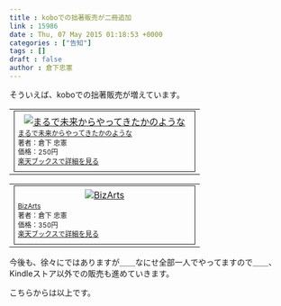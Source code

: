 ```yaml
---
title : koboでの拙著販売が二冊追加
link : 15986
date : Thu, 07 May 2015 01:18:53 +0000
categories : ["告知"]
tags : []
draft : false
author : 倉下忠憲
---
```


そういえば、koboでの拙著販売が増えています。

<table border="0" cellpadding="0" cellspacing="0"><tr><td valign="top"><div style="border:1px solid;margin:0px;padding:6px 0px;width:320px;text-align:center;float:left"><a href="http://hb.afl.rakuten.co.jp/hgc/138f687d.01ed84f3.138f687e.76549b8a/?pc=http%3a%2f%2fbooks.rakuten.co.jp%2frk%2fd880c3ee869837dc8fd172f60bd9c9a8%2f%3fscid%3daf_link_tbl&amp;m=http%3a%2f%2fm.rakuten.co.jp%2frakutenkobo-ebooks%2fi%2f14390948%2f" target="_blank"><img src="http://hbb.afl.rakuten.co.jp/hgb/?pc=http%3a%2f%2fthumbnail.image.rakuten.co.jp%2f%400_gold%2frakutenkobo-ebooks%2fimghb%2faa%2fb1%2fd880c3ee869837dc8fd172f60bd9c9a8.png%3f_ex%3d300x300&amp;m=http%3a%2f%2fthumbnail.image.rakuten.co.jp%2f%400_gold%2frakutenkobo-ebooks%2fimghb%2faa%2fb1%2fd880c3ee869837dc8fd172f60bd9c9a8.png%3f_ex%3d80x80" alt="まるで未来からやってきたかのような" border="0" style="margin:0px;padding:0px"></a><p style="font-size:12px;line-height:1.4em;text-align:left;margin:0px;padding:2px 6px"><a href="http://hb.afl.rakuten.co.jp/hgc/138f687d.01ed84f3.138f687e.76549b8a/?pc=http%3a%2f%2fbooks.rakuten.co.jp%2frk%2fd880c3ee869837dc8fd172f60bd9c9a8%2f%3fscid%3daf_link_tbl&amp;m=http%3a%2f%2fm.rakuten.co.jp%2frakutenkobo-ebooks%2fi%2f14390948%2f" target="_blank">まるで未来からやってきたかのような</a><br><span style="">著者：倉下 忠憲</span><br><span style="">価格：250円</span><br><a href="http://hb.afl.rakuten.co.jp/hgc/138f687d.01ed84f3.138f687e.76549b8a/?pc=http%3a%2f%2fbooks.rakuten.co.jp%2frk%2fd880c3ee869837dc8fd172f60bd9c9a8%2f%3fscid%3daf_link_tbl&amp;m=http%3a%2f%2fm.rakuten.co.jp%2frakutenkobo-ebooks%2fi%2f14390948%2f" target="_blank">楽天ブックスで詳細を見る</a><br></p></div></td></tr></table>

<table border="0" cellpadding="0" cellspacing="0"><tr><td valign="top"><div style="border:1px solid;margin:0px;padding:6px 0px;width:320px;text-align:center;float:left"><a href="http://hb.afl.rakuten.co.jp/hgc/138f687d.01ed84f3.138f687e.76549b8a/?pc=http%3a%2f%2fbooks.rakuten.co.jp%2frk%2fafdf61c01c6235949d9753239f7ba617%2f%3fscid%3daf_link_tbl&amp;m=http%3a%2f%2fm.rakuten.co.jp%2frakutenkobo-ebooks%2fi%2f14380398%2f" target="_blank"><img src="http://hbb.afl.rakuten.co.jp/hgb/?pc=http%3a%2f%2fthumbnail.image.rakuten.co.jp%2f%400_gold%2frakutenkobo-ebooks%2fimghb%2f6e%2fab%2fafdf61c01c6235949d9753239f7ba617.png%3f_ex%3d300x300&amp;m=http%3a%2f%2fthumbnail.image.rakuten.co.jp%2f%400_gold%2frakutenkobo-ebooks%2fimghb%2f6e%2fab%2fafdf61c01c6235949d9753239f7ba617.png%3f_ex%3d80x80" alt="BizArts" border="0" style="margin:0px;padding:0px"></a><p style="font-size:12px;line-height:1.4em;text-align:left;margin:0px;padding:2px 6px"><a href="http://hb.afl.rakuten.co.jp/hgc/138f687d.01ed84f3.138f687e.76549b8a/?pc=http%3a%2f%2fbooks.rakuten.co.jp%2frk%2fafdf61c01c6235949d9753239f7ba617%2f%3fscid%3daf_link_tbl&amp;m=http%3a%2f%2fm.rakuten.co.jp%2frakutenkobo-ebooks%2fi%2f14380398%2f" target="_blank">BizArts</a><br><span style="">著者：倉下 忠憲</span><br><span style="">価格：350円</span><br><a href="http://hb.afl.rakuten.co.jp/hgc/138f687d.01ed84f3.138f687e.76549b8a/?pc=http%3a%2f%2fbooks.rakuten.co.jp%2frk%2fafdf61c01c6235949d9753239f7ba617%2f%3fscid%3daf_link_tbl&amp;m=http%3a%2f%2fm.rakuten.co.jp%2frakutenkobo-ebooks%2fi%2f14380398%2f" target="_blank">楽天ブックスで詳細を見る</a><br></p></div></td></tr></table>

今後も、徐々にではありますが＿＿なにせ全部一人でやってますので＿＿、Kindleストア以外での販売も進めていきます。

こちらからは以上です。
